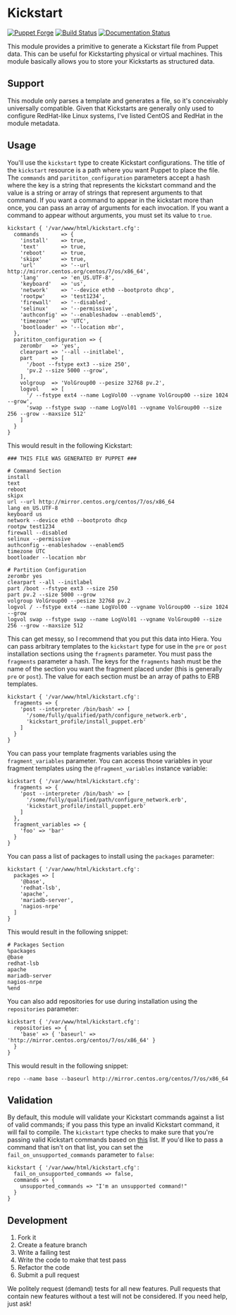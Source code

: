 # Kickstart

[![Puppet Forge](http://img.shields.io/puppetforge/v/danzilio/kickstart.svg?style=flat)](https://forge.puppetlabs.com/danzilio/kickstart) [![Build Status](https://travis-ci.org/danzilio/puppet-kickstart.svg?branch=master)](https://travis-ci.org/danzilio/puppet-kickstart) [![Documentation Status](http://img.shields.io/badge/docs-puppet--strings-ff69b4.svg?style=flat)](http://danzilio.github.io/puppet-kickstart)

This module provides a primitive to generate a Kickstart file from Puppet data. This can be useful for Kickstarting physical or virtual machines. This module basically allows you to store your Kickstarts as structured data.

## Support

This module only parses a template and generates a file, so it's conceivably universally compatible. Given that Kickstarts are generally only used to configure RedHat-like Linux systems, I've listed CentOS and RedHat in the module metadata.

## Usage

You'll use the `kickstart` type to create Kickstart configurations. The title of the `kickstart` resource is a path where you want Puppet to place the file. The `commands` and `parititon_configuration` parameters accept a hash where the key is a string that represents the kickstart command and the value is a string or array of strings that represent arguments to that command. If you want a command to appear in the kickstart more than once, you can pass an array of arguments for each invocation. If you want a command to appear without arguments, you must set its value to `true`.

```
kickstart { '/var/www/html/kickstart.cfg':
  commands       => {
    'install'    => true,
    'text'       => true,
    'reboot'     => true,
    'skipx'      => true,
    'url'        => '--url http://mirror.centos.org/centos/7/os/x86_64',
    'lang'       => 'en_US.UTF-8',
    'keyboard'   => 'us',
    'network'    => '--device eth0 --bootproto dhcp',
    'rootpw'     => 'test1234',
    'firewall'   => '--disabled',
    'selinux'    => '--permissive',
    'authconfig' => '--enableshadow --enablemd5',
    'timezone'   => 'UTC',
    'bootloader' => '--location mbr',
  },
  parititon_configuration => {
    zerombr   => 'yes',
    clearpart => '--all --initlabel',
    part      => [
      '/boot --fstype ext3 --size 250',
      'pv.2 --size 5000 --grow',
    ],
    volgroup  => 'VolGroup00 --pesize 32768 pv.2',
    logvol    => [
      '/ --fstype ext4 --name LogVol00 --vgname VolGroup00 --size 1024 --grow',
      'swap --fstype swap --name LogVol01 --vgname VolGroup00 --size 256 --grow --maxsize 512'
    ]
  }
}
```

This would result in the following Kickstart:

```
### THIS FILE WAS GENERATED BY PUPPET ###

# Command Section
install
text
reboot
skipx
url --url http://mirror.centos.org/centos/7/os/x86_64
lang en_US.UTF-8
keyboard us
network --device eth0 --bootproto dhcp
rootpw test1234
firewall --disabled
selinux --permissive
authconfig --enableshadow --enablemd5
timezone UTC
bootloader --location mbr

# Partition Configuration
zerombr yes
clearpart --all --initlabel
part /boot --fstype ext3 --size 250
part pv.2 --size 5000 --grow
volgroup VolGroup00 --pesize 32768 pv.2
logvol / --fstype ext4 --name LogVol00 --vgname VolGroup00 --size 1024 --grow
logvol swap --fstype swap --name LogVol01 --vgname VolGroup00 --size 256 --grow --maxsize 512
```

This can get messy, so I recommend that you put this data into Hiera. You can pass arbitrary templates to the `kickstart` type for use in the `pre` or `post` installation sections using the `fragments` parameter. You must pass the `fragments` parameter a hash. The keys for the `fragments` hash must be the name of the section you want the fragment placed under (this is generally `pre` or `post`). The value for each section must be an array of paths to ERB templates.

```
kickstart { '/var/www/html/kickstart.cfg':
  fragments => {
    'post --interpreter /bin/bash' => [
      '/some/fully/qualified/path/configure_network.erb',
      'kickstart_profile/install_puppet.erb'
    ]
  }
}
```

You can pass your template fragments variables using the `fragment_variables` parameter. You can access those variables in your fragment templates using the `@fragment_variables` instance variable:

```
kickstart { '/var/www/html/kickstart.cfg':
  fragments => {
    'post --interpreter /bin/bash' => [
      '/some/fully/qualified/path/configure_network.erb',
      'kickstart_profile/install_puppet.erb'
    ]
  },
  fragment_variables => {
    'foo' => 'bar'
  }
}
```

You can pass a list of packages to install using the `packages` parameter:

```
kickstart { '/var/www/html/kickstart.cfg':
  packages => [
    '@base',
    'redhat-lsb',
    'apache',
    'mariadb-server',
    'nagios-nrpe'
  ]
}
```

This would result in the following snippet:

```
# Packages Section
%packages
@base
redhat-lsb
apache
mariadb-server
nagios-nrpe
%end
```

You can also add repositories for use during installation using the `repositories` parameter:

```
kickstart { '/var/www/html/kickstart.cfg':
  repositories => {
    'base' => { 'baseurl' => 'http://mirror.centos.org/centos/7/os/x86_64' }
  }
}
```

This would result in the following snippet:

```
repo --name base --baseurl http://mirror.centos.org/centos/7/os/x86_64
```

## Validation

By default, this module will validate your Kickstart commands against a list of valid commands; if you pass this type an invalid Kickstart command, it will fail to compile. The `kickstart` type checks to make sure that you're passing valid Kickstart commands based on [this](https://github.com/rhinstaller/pykickstart/blob/master/docs/kickstart-docs.rst) list. If you'd like to pass a command that isn't on that list, you can set the `fail_on_unsupported_commands` parameter to `false`:

```
kickstart { '/var/www/html/kickstart.cfg':
  fail_on_unsupported_commands => false,
  commands => {
    unsupported_commands => "I'm an unsupported command!"
  }
}
```

## Development

1. Fork it
2. Create a feature branch
3. Write a failing test
4. Write the code to make that test pass
5. Refactor the code
6. Submit a pull request

We politely request (demand) tests for all new features. Pull requests that contain new features without a test will not be considered. If you need help, just ask!
